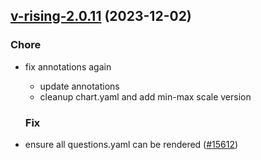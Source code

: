

## [v-rising-2.0.11](https://github.com/truecharts/charts/compare/v-rising-2.0.10...v-rising-2.0.11) (2023-12-02)

### Chore

- fix annotations again
  - update annotations
  - cleanup chart.yaml and add min-max scale version
  
  ### Fix

- ensure all questions.yaml can be rendered ([#15612](https://github.com/truecharts/charts/issues/15612))
  
  